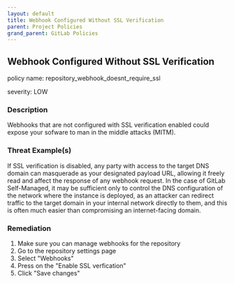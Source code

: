 ```yaml
---
layout: default
title: Webhook Configured Without SSL Verification
parent: Project Policies
grand_parent: GitLab Policies
---
```



## Webhook Configured Without SSL Verification
policy name: repository_webhook_doesnt_require_ssl

severity: LOW

### Description
Webhooks that are not configured with SSL verification enabled could expose your sofware to man in the middle attacks (MITM).

### Threat Example(s)
If SSL verification is disabled, any party with access to the target DNS domain can masquerade as your designated payload URL, allowing it freely read and affect the response of any webhook request.
In the case of GitLab Self-Managed, it may be sufficient only to control the DNS configuration of the network where the instance is deployed, as an attacker can redirect traffic to the target domain in your internal network directly to them, and this is often much easier than compromising an internet-facing domain.



### Remediation
1. Make sure you can manage webhooks for the repository
2. Go to the repository settings page
3. Select "Webhooks"
4. Press on the "Enable SSL verfication"
5. Click "Save changes"



